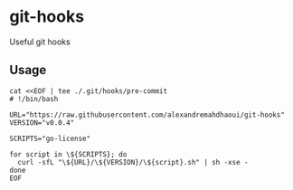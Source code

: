 # git-hooks

Useful git hooks

## Usage

```shell
cat <<EOF | tee ./.git/hooks/pre-commit
# !/bin/bash

URL="https://raw.githubusercontent.com/alexandremahdhaoui/git-hooks"
VERSION="v0.0.4"

SCRIPTS="go-license"

for script in \${SCRIPTS}; do
  curl -sfL "\${URL}/\${VERSION}/\${script}.sh" | sh -xse -
done
EOF
```
